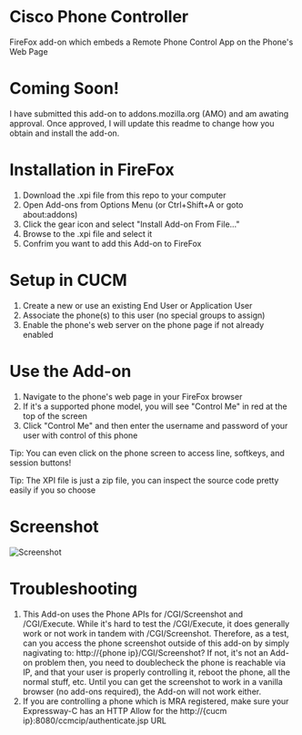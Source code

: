 # Cisco Phone Controller
FireFox add-on which embeds a Remote Phone Control App on the Phone's Web Page

# Coming Soon!
I have submitted this add-on to addons.mozilla.org (AMO) and am awating approval.  Once approved, I will update this readme to change how you obtain and install the add-on.

# Installation in FireFox
1. Download the .xpi file from this repo to your computer
2. Open Add-ons from Options Menu (or Ctrl+Shift+A or goto about:addons)
3. Click the gear icon and select "Install Add-on From File..."
4. Browse to the .xpi file and select it
5. Confrim you want to add this Add-on to FireFox

# Setup in CUCM
1. Create a new or use an existing End User or Application User
2. Associate the phone(s) to this user (no special groups to assign)
3. Enable the phone's web server on the phone page if not already enabled

# Use the Add-on
1. Navigate to the phone's web page in your FireFox browser
2. If it's a supported phone model, you will see "Control Me" in red at the top of the screen
3. Click "Control Me" and then enter the username and password of your user with control of this phone

Tip: You can even click on the phone screen to access line, softkeys, and session buttons!

Tip: The XPI file is just a zip file, you can inspect the source code pretty easily if you so choose

# Screenshot
![Screenshot](https://i.imgur.com/TdkqKbx.png)

# Troubleshooting
1. This Add-on uses the Phone APIs for /CGI/Screenshot and /CGI/Execute.  While it's hard to test the /CGI/Execute, it does generally work or not work in tandem with /CGI/Screenshot.  Therefore, as a test, can you access the phone screenshot outside of this add-on by simply nagivating to: http://{phone ip}/CGI/Screenshot?  If not, it's not an Add-on problem then, you need to doublecheck the phone is reachable via IP, and that your user is properly controlling it, reboot the phone, all the normal stuff, etc.  Until you can get the screenshot to work in a vanilla browser (no add-ons required), the Add-on will not work either.
2. If you are controlling a phone which is MRA registered, make sure your Expressway-C has an HTTP Allow for the http://{cucm ip}:8080/ccmcip/authenticate.jsp URL
